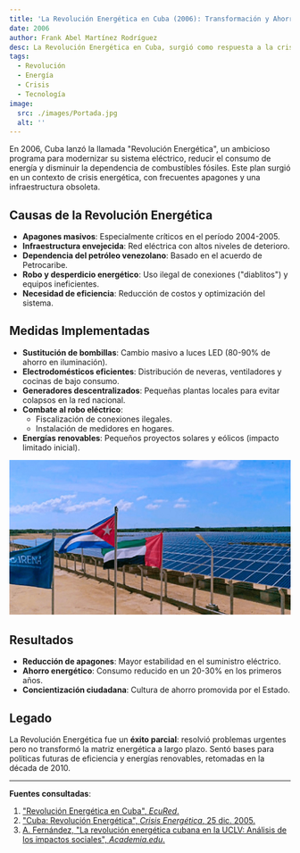 ```yaml
---
title: 'La Revolución Energética en Cuba (2006): Transformación y Ahorro'
date: 2006
author: Frank Abel Martínez Rodríguez
desc: La Revolución Energética en Cuba, surgió como respuesta a la crisis energética que afectaba a Cuba, marcada por apagones frecuentes y una infraestructura eléctrica obsoleta.
tags:
  - Revolución
  - Energía
  - Crisis
  - Tecnología
image:
  src: ./images/Portada.jpg
  alt: ''
---
```


En 2006, Cuba lanzó la llamada "Revolución Energética", un ambicioso programa para modernizar su sistema eléctrico, reducir el consumo de energía y disminuir la dependencia de combustibles fósiles. Este plan surgió en un contexto de crisis energética, con frecuentes apagones y una infraestructura obsoleta.

## Causas de la Revolución Energética

- **Apagones masivos**: Especialmente críticos en el período 2004-2005.
- **Infraestructura envejecida**: Red eléctrica con altos niveles de deterioro.
- **Dependencia del petróleo venezolano**: Basado en el acuerdo de Petrocaribe.
- **Robo y desperdicio energético**: Uso ilegal de conexiones ("diablitos") y equipos ineficientes.
- **Necesidad de eficiencia**: Reducción de costos y optimización del sistema.

## Medidas Implementadas

- **Sustitución de bombillas**: Cambio masivo a luces LED (80-90% de ahorro en iluminación).
- **Electrodomésticos eficientes**: Distribución de neveras, ventiladores y cocinas de bajo consumo.
- **Generadores descentralizados**: Pequeñas plantas locales para evitar colapsos en la red nacional.
- **Combate al robo eléctrico**:
  - Fiscalización de conexiones ilegales.
  - Instalación de medidores en hogares.
- **Energías renovables**: Pequeños proyectos solares y eólicos (impacto limitado inicial).

![Paneles Solares](./images/Foto_1.jpg)

## Resultados

- **Reducción de apagones**: Mayor estabilidad en el suministro eléctrico.
- **Ahorro energético**: Consumo reducido en un 20-30% en los primeros años.
- **Concientización ciudadana**: Cultura de ahorro promovida por el Estado.

## Legado

La Revolución Energética fue un **éxito parcial**: resolvió problemas urgentes pero no transformó la matriz energética a largo plazo. Sentó bases para políticas futuras de eficiencia y energías renovables, retomadas en la década de 2010.

---

**Fuentes consultadas**:

1. ["Revolución Energética en Cuba", _EcuRed_.](https://www.ecured.cu/Revoluci%C3%B3n_Energ%C3%A9tica_en_Cuba)
2. ["Cuba: Revolución Energética", _Crisis Energética_, 25 dic. 2005.](https://www.crisisenergetica.org/article.php?story=20051225141716519)
3. [A. Fernández, "La revolución energética cubana en la UCLV: Análisis de los impactos sociales", _Academia.edu_.](https://www.academia.edu/123596384/La_revoluci%C3%B3n_energ%C3%A9tica_cubana_en_la_UCLV_An%C3%A1lisis_de_los_impactos_sociales)
